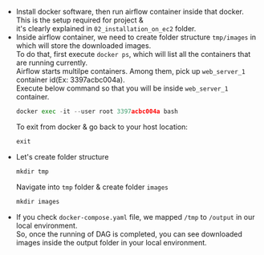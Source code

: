 - Install docker software, then run airflow container inside that docker. This is the setup required for project &</br>
  it's clearly explained in `02_installation_on_ec2` folder.
- Inside airflow container, we need to create folder structure `tmp/images` in which will store the downloaded images.</br>
  To do that, first execute `docker ps`, which will list all the containers that are running currently.</br>
  Airflow starts multilpe containers. Among them, pick up `web_server_1` container id(Ex: 3397acbc004a).</br>
  Execute below command so that you will be inside `web_server_1` container.</br>
  ```python
  docker exec -it --user root 3397acbc004a bash
  ```
  To exit from docker & go back to your host location:
  ```python
  exit
  ```
-  Let's create folder structure
    ```python
    mkdir tmp
    ```
    Navigate into `tmp` folder & create folder `images`
    ```python
    mkdir images
    ```
- If you check `docker-compose.yaml` file, we mapped `/tmp` to `/output` in our local environment.</br>
  So, once the running of DAG is completed, you can see downloaded images inside the output folder in your local environment.
